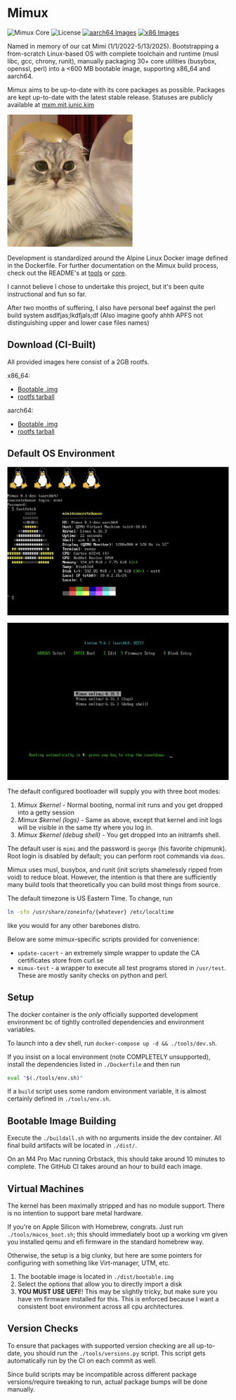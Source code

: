# Mimux


![Mimux Core](https://img.shields.io/endpoint?url=https%3A%2F%2Fmxm.mit.junic.kim%2Fbadge)
![License](https://img.shields.io/github/license/junikimm717/lfs)
[![aarch64 Images](https://github.com/junikimm717/lfs/actions/workflows/build_aarch64.yml/badge.svg)](https://github.com/junikimm717/lfs/actions/workflows/build_aarch64.yml)
[![x86 Images](https://github.com/junikimm717/lfs/actions/workflows/build_x86.yml/badge.svg)](https://github.com/junikimm717/lfs/actions/workflows/build_x86.yml)

Named in memory of our cat Mimi (1/1/2022-5/13/2025).
Bootstrapping a from-scratch Linux-based OS with complete toolchain and runtime
(musl libc, gcc, chrony, runit), manually packaging 30+ core utilities (busybox,
openssl, perl) into a <600 MB bootable image, supporting x86_64 and aarch64.

Mimux aims to be up-to-date with its core packages as possible. Packages are
kept up-to-date with the latest stable release. Statuses are publicly available
at [mxm.mit.junic.kim](https://mxm.mit.junic.kim)

![Mimi](./mimi.jpg)

Development is standardized around the Alpine Linux Docker image defined in the
Dockerfile. For further documentation on the Mimux build process, check out the
README's at [tools](./tools/) or [core](./core/).

I cannot believe I chose to undertake this project, but it's been quite
instructional and fun so far.

After two months of suffering, I also have personal beef against the perl build
system asdlfjas;lkdfjals;df (Also imagine goofy ahhh APFS not distinguishing
upper and lower case files names)

## Download (CI-Built)

All provided images here consist of a 2GB rootfs.

x86_64:

- [Bootable .img](https://github.com/junikimm717/lfs/releases/download/images/bootable-x86_64.img.gz)
- [rootfs tarball](https://github.com/junikimm717/lfs/releases/download/images/rootfs-x86_64.tar.gz)

aarch64:

- [Bootable .img](https://github.com/junikimm717/lfs/releases/download/images-aarch64/bootable-aarch64.img.gz)
- [rootfs tarball](https://github.com/junikimm717/lfs/releases/download/images-aarch64/rootfs-aarch64.tar.gz)

## Default OS Environment

![login and fastfetch](./fastfetch.png)

![bootloader screen](./limine.png)

The default configured bootloader will supply you with three boot modes:

1. *Mimux \$kernel* - Normal booting, normal init runs and you get dropped into a
   getty session
2. *Mimux \$kernel (logs)* - Same as above, except that kernel and init logs
   will be visible in the same tty where you log in.
3. *Mimux \$kernel (debug shell)* - You get dropped into an initramfs shell.

The default user is `mimi` and the password is `george` (his favorite chipmunk).
Root login is disabled by default; you can perform root commands via `doas`.

Mimux uses musl, busybox, and runit (init scripts shamelessly ripped from void)
to reduce bloat. However, the intention is that there are sufficiently many
build tools that theoretically you can build most things from source.

The default timezone is US Eastern Time. To change, run
```sh
ln -sfn /usr/share/zoneinfo/{whatever} /etc/localtime
```
like you would for any other barebones distro.

Below are some mimux-specific scripts provided for convenience:

- `update-cacert` - an extremely simple wrapper to update the CA certificates
  store from curl.se
- `mimux-test` - a wrapper to execute all test programs stored in `/usr/test`.
  These are mostly sanity checks on python and perl.

## Setup

The docker container is the *only* officially supported development environment
bc of tightly controlled dependencies and environment variables.

To launch into a dev shell, run `docker-compose up -d && ./tools/dev.sh`.

If you insist on a local environment (note COMPLETELY unsupported), install the
dependencies listed in `./Dockerfile` and then run

```sh
eval "$(./tools/env.sh)"
```

If a `build` script uses some random environment variable, it is almost
certainly defined in `./tools/env.sh`.

## Bootable Image Building

Execute the `./buildall.sh` with no arguments inside the dev container.
All final build artifacts will be located in `./dist/`.

On an M4 Pro Mac running Orbstack, this should take around 10 minutes to
complete. The GitHub CI takes around an hour to build each image.

## Virtual Machines

The kernel has been maximally stripped and has no module support. There is no
intention to support bare metal hardware.

If you're on Apple Silicon with Homebrew, congrats. Just run
`./tools/macos_boot.sh`; this should immediately boot up a working vm given you
installed qemu and efi firmware in the standard homebrew way.

Otherwise, the setup is a big clunky, but here are some pointers for configuring
with something like Virt-manager, UTM, etc.

1. The bootable image is located in `./dist/bootable.img`
2. Select the options that allow you to directly import a disk
3. **YOU MUST USE UEFI**!! This may be slightly tricky, but make sure you have
   vm firmware installed for this. This is enforced because I want a consistent
   boot environment across all cpu architectures.

## Version Checks

To ensure that packages with supported version checking are all up-to-date, you
should run the `./tools/versions.py` script. This script gets automatically run
by the CI on each commit as well.

Since build scripts may be incompatible across different package
versions/require tweaking to run, actual package bumps will be done manually.
